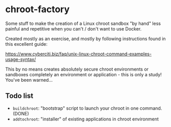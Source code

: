 # chroot-factory

Some stuff to make the creation of a Linux chroot sandbox "by hand" less painful and repetitive when you can't / don't want to use Docker.

Created mostly as an exercise, and mostly by following instructions found in this excellent guide: 

https://www.cyberciti.biz/faq/unix-linux-chroot-command-examples-usage-syntax/

This by no means creates absolutely secure chroot environments or sandboxes completely an environment or application - this is only a study! You've been warned...

## Todo list

 - `buildchroot`: "bootstrap" script to launch your chroot in one command. (DONE)
 - `addtochroot`: "installer" of existing applications in chroot environment
